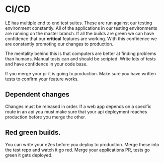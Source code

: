 # CI/CD

LE has multiple end to end test suites. These are run against our testing environment constantly. All of the applications in our testing environments are running on the master branch. If all the builds are green we can have confidence that our **critical** features are working. With this confidence we are constantly promoting our changes to production.

The mentality behind this is that computers are better at finding problems than humans. Manual tests can and should be scripted. Write lots of tests and have confidence in your code base.

If you merge your pr it is going to production. Make sure you have written tests to confirm your feature works.

## Dependent changes

Changes must be released in order. If a web app depends on a specific route in an api you must make sure that your api deployment reaches production before you merge the other.

## Red green builds.

You can write your e2es before you deploy to production. Merge these into the test repo and watch it go red. Merge your applications PR, tests go green it gets deployed.
